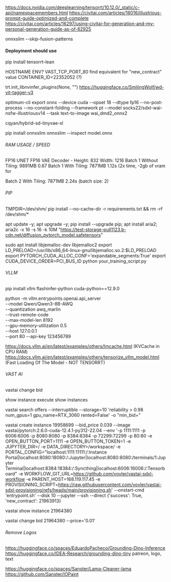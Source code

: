 https://docs.nvidia.com/deeplearning/tensorrt/10.12.0/_static/c-api/namespacemembers.html
https://civitai.com/articles/16016/illustrious-prompt-guide-optimized-and-complete
https://civitai.com/articles/16297/using-civitai-for-generation-and-my-personal-generation-guide-as-of-62925


onnxslim --skip-fusion-patterns

#### Deployment should use #####
pip install tensorrt-lean

HOSTNAME ENV?
VAST_TCP_PORT_80
find equivalent for "new_contract" value
CONTAINER_ID=22352052 (?)

trt.init_libnvinfer_plugins(None, "")
https://huggingface.co/SmilingWolf/wd-vit-tagger-v3

optimum-cli export onnx --device cuda --opset 18 --dtype fp16 --no-post-process --no-constant-folding --framework pt --model socks22/sdxl-wai-nsfw-illustriousv14 --task text-to-image wai_dmd2_onnx2

cqyan/hybrid-sd-tinyvae-xl

pip install onnxslim
onnxslim --inspect model.onnx

###### RAM USAGE / SPEED #######
FP16 UNET FP16 VAE Decoder - Height: 832  Width: 1216
Batch 1 Without Tiling: 9891MB 0.67
Batch 1 With Tiling: 7871MB 1.12s (2x time, -2gb of vram for

Batch 2 With Tiling: 7871MB 2.24s (batch size: 2)

###### PIP ######
TMPDIR=/dev/shm/ pip install --no-cache-dir -r requirements.txt && rm -rf /dev/shm/*

apt update -y; apt upgrade -y;
pip install --upgrade pip;
apt install aria2;
aria2c -x 16 -s 16 -k 10M "https://test-storage-pull1123.b-cdn.net/diffusion_pytorch_model.safetensors"


sudo apt install libjemalloc-dev libjemalloc2
export LD_PRELOAD=/usr/lib/x86_64-linux-gnu/libjemalloc.so.2:$LD_PRELOAD
export PYTORCH_CUDA_ALLOC_CONF='expandable_segments:True'
export CUDA_DEVICE_ORDER=PCI_BUS_ID
python your_training_script.py

###### VLLM ######

pip install vllm flashinfer-python cuda-python==12.9.0

python -m vllm.entrypoints.openai.api_server \
    --model Qwen/Qwen3-8B-AWQ \
    --quantization awq_marlin \
    --trust-remote-code \
    --max-model-len 8192 \
    --gpu-memory-utilization 0.5 \
    --host 127.0.0.1 \
    --port 80
    --api-key 123456789
	
https://docs.vllm.ai/en/latest/examples/others/lmcache.html (KVCache in CPU RAM)
https://docs.vllm.ai/en/latest/examples/others/tensorize_vllm_model.html (Fast Loading Of The Model - NOT TENSORRT)

###### VAST AI ######
vastai change bid

show instance
execute
show instances

vastai search offers --interruptible --storage=10 'reliability > 0.98 num_gpus=1 gpu_name=RTX_3060 rented=False' -o "min_bid+"



vastai create instance 19958699 --bid_price 0.039 --image vastai/pytorch:2.6.0-cuda-12.4.1-py312-22.04 --env '-p 1111:1111 -p 6006:6006 -p 8080:8080 -p 8384:8384 -p 72299:72299 -p 80:80 -e OPEN_BUTTON_PORT=1111 -e OPEN_BUTTON_TOKEN=1 -e JUPYTER_DIR=/ -e DATA_DIRECTORY=/workspace/ -e PORTAL_CONFIG="localhost:1111:11111:/:Instance Portal|localhost:8080:18080:/:Jupyter|localhost:8080:8080:/terminals/1:Jupyter Terminal|localhost:8384:18384:/:Syncthing|localhost:6006:16006:/:Tensorboard" -e WORKFLOW_GIT_URL=https://github.com/vovler/vastai-sdxl-workflow -e PARENT_HOST=168.119.117.45 -e PROVISIONING_SCRIPT=https://raw.githubusercontent.com/vovler/vastai-sdxl-provisioning/refs/heads/main/provisioning.sh' --onstart-cmd 'entrypoint.sh' --disk 10 --jupyter --ssh --direct
{'success': True, 'new_contract': 21963913}

vastai show instance 21964380

vastai change bid 21964380 --price='0.01'


###### Remove Logos ######
https://huggingface.co/spaces/EduardoPacheco/Grounding-Dino-Inference
https://huggingface.co/IDEA-Research/grounding-dino-tiny
patreon, logo, text

https://huggingface.co/spaces/Sanster/Lama-Cleaner-lama
https://github.com/Sanster/IOPaint